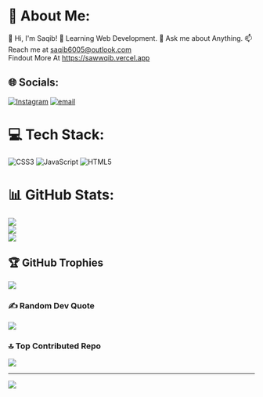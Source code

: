 # 💫 About Me:
👋 Hi, I'm Saqib! 🌱 Learning Web Development. 💬 Ask me about Anything. 📫 Reach me at saqib6005@outlook.com <br>
Findout More At https://sawwqib.vercel.app


## 🌐 Socials:
[![Instagram](https://img.shields.io/badge/Instagram-%23E4405F.svg?logo=Instagram&logoColor=white)](https://instagram.com/s.aww.qib) [![email](https://img.shields.io/badge/Email-D14836?logo=gmail&logoColor=white)](mailto:saqib6005@outlook.com) 

# 💻 Tech Stack:
![CSS3](https://img.shields.io/badge/css3-%231572B6.svg?style=for-the-badge&logo=css3&logoColor=white) ![JavaScript](https://img.shields.io/badge/javascript-%23323330.svg?style=for-the-badge&logo=javascript&logoColor=%23F7DF1E) ![HTML5](https://img.shields.io/badge/html5-%23E34F26.svg?style=for-the-badge&logo=html5&logoColor=white)
# 📊 GitHub Stats:
![](https://github-readme-stats.vercel.app/api?username=sawwqib&theme=dark&hide_border=false&include_all_commits=true&count_private=true)<br/>
![](https://nirzak-streak-stats.vercel.app/?user=sawwqib&theme=dark&hide_border=false)<br/>
![](https://github-readme-stats.vercel.app/api/top-langs/?username=sawwqib&theme=dark&hide_border=false&include_all_commits=true&count_private=true&layout=compact)

## 🏆 GitHub Trophies
![](https://github-profile-trophy.vercel.app/?username=sawwqib&theme=radical&no-frame=false&no-bg=false&margin-w=4)

### ✍️ Random Dev Quote
![](https://quotes-github-readme.vercel.app/api?type=horizontal&theme=radical)

### 🔝 Top Contributed Repo
![](https://github-contributor-stats.vercel.app/api?username=sawwqib&limit=5&theme=dark&combine_all_yearly_contributions=true)

---
[![](https://visitcount.itsvg.in/api?id=sawwqib&icon=0&color=3)](https://visitcount.itsvg.in)

